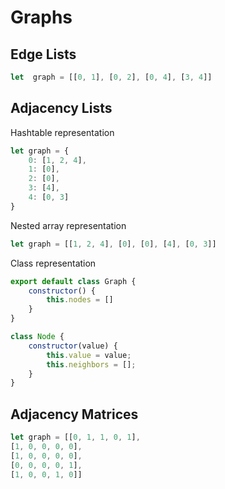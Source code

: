 # Graphs

## Edge Lists

```javascript
let  graph = [[0, 1], [0, 2], [0, 4], [3, 4]]
```

## Adjacency Lists

Hashtable representation
```javascript
let graph = {
	0: [1, 2, 4],
	1: [0],
	2: [0],
	3: [4],
	4: [0, 3]
}
```
Nested array representation

```javascript
let graph = [[1, 2, 4], [0], [0], [4], [0, 3]]
```

Class representation

```javascript
export default class Graph {
    constructor() {
        this.nodes = []
    }
}

class Node {
    constructor(value) {
        this.value = value;
        this.neighbors = [];
    }
}
```


## Adjacency Matrices

```javascript
let graph = [[0, 1, 1, 0, 1],
[1, 0, 0, 0, 0],
[1, 0, 0, 0, 0],
[0, 0, 0, 0, 1],
[1, 0, 0, 1, 0]]
```



